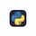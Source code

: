 <p align="center">
  <img src="https://github.com/tandpfun/skill-icons/raw/main/icons/Python-Dark.svg" width=30 height=30/>
</p>
